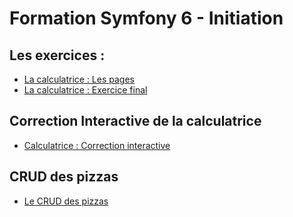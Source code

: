 # Formation Symfony 6 - Initiation

## Les exercices :

-   [La calculatrice : Les pages](./exos/calculatrice-pages.md)
-   [La calculatrice : Exercice final](./exos/calculatrice.md)

## Correction Interactive de la calculatrice

-   [Calculatrice : Correction interactive](./exos/calc-correction.md)

## CRUD des pizzas

-   [Le CRUD des pizzas](./exos/crud-pizzas.md)
